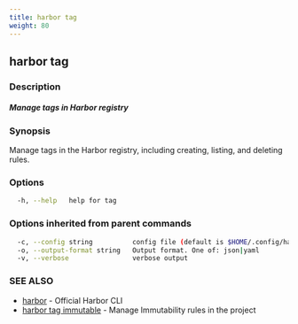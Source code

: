```yaml
---
title: harbor tag
weight: 80
---
```

## harbor tag

### Description

##### Manage tags in Harbor registry

### Synopsis

Manage tags in the Harbor registry, including creating, listing, and deleting rules.

### Options

```sh
  -h, --help   help for tag
```

### Options inherited from parent commands

```sh
  -c, --config string          config file (default is $HOME/.config/harbor-cli/config.yaml)
  -o, --output-format string   Output format. One of: json|yaml
  -v, --verbose                verbose output
```

### SEE ALSO

* [harbor](harbor.md)	 - Official Harbor CLI
* [harbor tag immutable](harbor-tag-immutable.md)	 - Manage Immutability rules in the project


